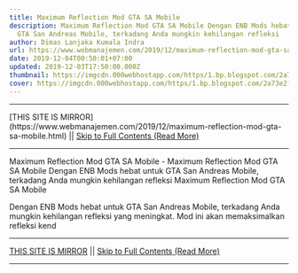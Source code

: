 ```yaml
---
title: Maximum Reflection Mod GTA SA Mobile
description: Maximum Reflection Mod GTA SA Mobile Dengan ENB Mods hebat untuk
  GTA San Andreas Mobile, terkadang Anda mungkin kehilangan refleksi
author: Dimas Lanjaka Kumala Indra
url: https://www.webmanajemen.com/2019/12/maximum-reflection-mod-gta-sa-mobile.html
date: 2019-12-04T00:50:01+07:00
updated: 2019-12-03T17:50:00.000Z
thumbnail: https://imgcdn.000webhostapp.com/https/1.bp.blogspot.com/2a73e2f62dec48d0c7d33ae571601799.jpeg
cover: https://imgcdn.000webhostapp.com/https/1.bp.blogspot.com/2a73e2f62dec48d0c7d33ae571601799.jpeg
---
```


<hr/> [THIS SITE IS MIRROR](https://www.webmanajemen.com/2019/12/maximum-reflection-mod-gta-sa-mobile.html) || <a href="https://www.webmanajemen.com/2019/12/maximum-reflection-mod-gta-sa-mobile.html" rel="follow" class="button" id="read-more">Skip to Full Contents (Read More)</a> <hr/> Maximum Reflection Mod GTA SA Mobile - Maximum Reflection Mod GTA SA Mobile Dengan ENB Mods hebat untuk GTA San Andreas Mobile, terkadang Anda mungkin kehilangan refleksi Maximum Reflection Mod GTA SA Mobile 



  
 
  Dengan ENB Mods hebat untuk GTA San Andreas Mobile, terkadang Anda mungkin kehilangan refleksi yang meningkat.  Mod ini akan memaksimalkan refleksi kend <hr/> [THIS SITE IS MIRROR](https://www.webmanajemen.com/2019/12/maximum-reflection-mod-gta-sa-mobile.html) || <a href="https://www.webmanajemen.com/2019/12/maximum-reflection-mod-gta-sa-mobile.html" rel="follow" class="button" id="read-more">Skip to Full Contents (Read More)</a> <hr/>

<script>
    if (location.host.includes('dimaslanjaka12')) {
      location.replace('https://www.webmanajemen.com/2019/12/maximum-reflection-mod-gta-sa-mobile.html');
    }
  </script>